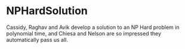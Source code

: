 # NPHardSolution

Cassidy, Raghav and Avik develop a solution to an NP Hard problem in polynomial time, and Chiesa and Nelson are so impressed they automatically pass us all. 
